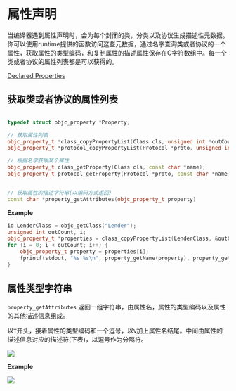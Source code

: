 # 属性声明

当编译器遇到属性声明时，会为每个封闭的类，分类以及协议生成描述性元数据。你可以使用runtime提供的函数访问这些元数据，通过名字查询类或者协议的一个属性，获取属性的类型编码，和复制属性的描述属性保存在C字符数组中。每一个类或者协议的属性列表都是可以获得的。

[Declared Properties](https://developer.apple.com/library/archive/documentation/Cocoa/Conceptual/ObjCRuntimeGuide/Articles/ocrtPropertyIntrospection.html#//apple_ref/doc/uid/TP40008048-CH101-SW6)

## 获取类或者协议的属性列表

```c++ 

typedef struct objc_property *Property;

// 获取属性列表
objc_property_t *class_copyPropertyList(Class cls, unsigned int *outCount);
objc_property_t *protocol_copyPropertyList(Protocol *proto, unsigned int *outCount);

// 根据名字获取某个属性
objc_property_t class_getProperty(Class cls, const char *name);
objc_property_t protocol_getProperty(Protocol *proto, const char *name, BOOL isRequiredProperty, BOOL isInstanceProperty);


// 获取属性的描述字符串(以编码方式返回)
const char *property_getAttributes(objc_property_t property)

```

**Example**

```c++
id LenderClass = objc_getClass("Lender");
unsigned int outCount, i;
objc_property_t *properties = class_copyPropertyList(LenderClass, &outCount);
for (i = 0; i < outCount; i++) {
    objc_property_t property = properties[i];
    fprintf(stdout, "%s %s\n", property_getName(property), property_getAttributes(property));
}

```

## 属性类型字符串

`property_getAttributes` 返回一组字符串，由属性名，属性的类型编码以及属性的其他描述信息组成。

以`T`开头，接着属性的类型编码和一个逗号，以`V`加上属性名结尾。中间由属性的描述信息对应的描述符(下表)，以逗号作为分隔符。


![](https://pic.existorlive.cn/%E6%88%AA%E5%B1%8F2021-04-26%20%E4%B8%8B%E5%8D%8810.55.45.png)

**Example**

![](https://pic.existorlive.cn/20210426230845.png)

